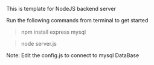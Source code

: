 This is template for NodeJS backend server

Run the following commands from terminal to get started

> npm install express mysql

> node server.js

Note: Edit the config.js to connect to mysql DataBase
